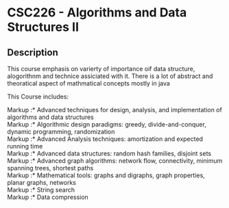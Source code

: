 # CSC226 - Algorithms and Data Structures II

## Description  


This course emphasis on varierty of importance oif data structure, alogorithnm and technice assiciated with it.  There is a lot of abstract and theoratical aspect of mathmatical concepts mostly in java

This Course includes:


Markup :* Advanced techniques for design, analysis, and implementation of algorithms and data structures  
Markup :* Algorithmic design paradigms: greedy, divide-and-conquer, dynamic programming, randomization  
Markup :* Advanced Analysis techniques: amortization and expected running time  
Markup :* Advanced data structures: random hash families, disjoint sets  
Markup :* Advanced graph algorithms: network flow, connectivity, minimum spanning trees, shortest paths  
Markup :* Mathematical tools: graphs and digraphs, graph properties, planar graphs, networks  
Markup :* String search  
Markup :* Data compression  
